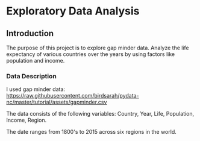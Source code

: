 # Exploratory Data Analysis

## Introduction
The purpose of this project is to explore gap minder data. Analyze the life expectancy of various countries over the years by using factors like population and income.

### Data Description

I used gap minder data: https://raw.githubusercontent.com/birdsarah/pydata-nc/master/tutorial/assets/gapminder.csv

The data consists of the following variables: Country, Year, Life, Population, Income, Region.

The date ranges from 1800's to 2015 across six regions in the world. 